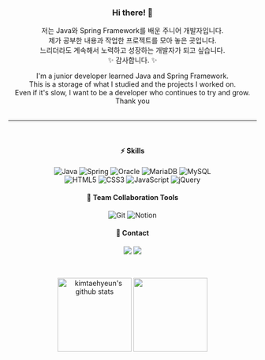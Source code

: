 <div align="center">


### Hi there! 👋

  저는 Java와 Spring Framework를 배운 주니어 개발자입니다.<br>
  제가 공부한 내용과 작업한 프로젝트를 모아 놓은 곳입니다. <br>
  느리더라도 계속해서 노력하고 성장하는 개발자가 되고 싶습니다.<br>
✨ 감사합니다. ✨<br>

  I'm a junior developer learned Java and Spring Framework. <br>
  This is a storage of what I studied and the projects I worked on. <br>
  Even if it's slow, I want to be a developer who continues to try and grow. <br>
 Thank you 
<br>
<br>
  
---
  
  <br>
  
#### ⚡️ **Skills**
![Java](https://img.shields.io/badge/Java-007396.svg?logo=Java&logoColor=white&style=flat-square)   ![Spring](https://img.shields.io/badge/Spring-6DB33F.svg?logo=Spring&logoColor=white&style=flat-square)  ![Oracle](https://img.shields.io/badge/Oracle-F80000.svg?logo=Oracle&logoColor=white&style=flat-square)  ![MariaDB](https://img.shields.io/badge/MariaDB-003545.svg?logo=MariaDB&logoColor=white&style=flat-square) ![MySQL](https://img.shields.io/badge/MySQL-4479A1.svg?logo=MySQL&logoColor=white&style=flat-square)  
![HTML5](https://img.shields.io/badge/HTML5-E34F26.svg?logo=HTML5&logoColor=white&style=flat-square) ![CSS3](https://img.shields.io/badge/CSS3-1572B6.svg?logo=CSS3&logoColor=white&style=flat-square) ![JavaScript](https://img.shields.io/badge/JavaScript-F7DF1E.svg?logo=JavaScript&logoColor=white&style=flat-square) ![jQuery](https://img.shields.io/badge/jQuery-0769AD.svg?logo=jQuery&logoColor=white&style=flat-square)  

  
#### 🤝 **Team Collaboration Tools**
![Git](https://img.shields.io/badge/Git-F05032.svg?logo=Git&logoColor=white&style=flat-square) ![Notion](https://img.shields.io/badge/Notion-000000.svg?logo=Notion&logoColor=white&style=flat-square)

  
#### 📱 **Contact**
<a href="https://torpid-scooter-c31.notion.site/90903ed3b2294edf8c33df7637910696?pvs=4" target="_blank"><img src="https://img.shields.io/badge/Dev_Notion-F06B66?style=flat-square&logo=Blogger&logoColor=white"/></a> <a href="mailto:rlaxogus2799@naver.com" target="_blank"><img src="https://img.shields.io/badge/rlaxogus2799@naver.com-8B89CC?style=flat-square&logo=Gmail&logoColor=white"/></a>

<br>
  
<!-- STAT -->
<a href="https://github.com/kimtaehyeun"><img align="center" style="height:150px" src="https://github-readme-stats.vercel.app/api?username=kimtaehyeun&show_icons=true&include_all_commits=true&theme=dracula&hide_border=true" alt="kimtaehyeun's github stats"/></a>
<a href="https://github.com/kimtaehyeun"><img align="center" style="height:150px" src="https://github-readme-stats.vercel.app/api/top-langs/?username=kimtaehyeun&layout=compact&theme=dracula&hide_border=true"/></a> 

  
  
</div>






<!--
**kimtaehyeun/kimtaehyeun** is a ✨ _special_ ✨ repository because its `README.md` (this file) appears on your GitHub profile.

Here are some ideas to get you started:

window + . = emoji

- 🔭 I’m currently working on ...
- 🌱 I’m currently learning ...
- 👯 I’m looking to collaborate on ...
- 🤔 I’m looking for help with ...
- 💬 Ask me about ...
- 📫 How to reach me: ...
- 😄 Pronouns: ...
- ⚡ Fun fact: ...
-->
